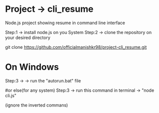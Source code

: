 # Project -> cli_resume
Node.js project showing resume in command line interface

Step:1 -> install node.js on you System
Step:2 -> clone the repository on your desired directory

git clone https://github.com/officialmanishkr98/project-cli_resume.git

# On Windows
Step:3 ->  -> run the "autorun.bat" file

#or else(for any system)
Step:3 -> run this command in terminal -> "node cli.js"

(ignore the inverted commans)
